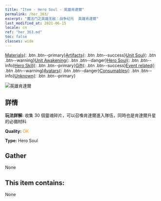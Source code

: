 ```yaml
---
title: "Item - Hero Soul - 英雄肯達爾"
permalink: /her_363/
excerpt: "魔法门之英雄无敌：战争纪元  英雄肯達爾"
last_modified_at: 2021-06-15
locale: cn
ref: "her_363.md"
toc: false
classes: wide
---
```

 [Materials](/ItemsCN/){: .btn .btn--primary}[Artifacts](/ItemsCN/Artifacts/){: .btn .btn--success}[Unit Soul](/ItemsCN/UnitSoul/){: .btn .btn--warning}[Unit Awakening](/ItemsCN/UnitAwakening/){: .btn .btn--danger}[Hero Soul](/ItemsCN/HeroSoul/){: .btn .btn--info}[Hero Skill](/ItemsCN/HeroSkill/){: .btn .btn--primary}[Gift](/ItemsCN/Gift/){: .btn .btn--success}[Event related](/ItemsCN/Events/){: .btn .btn--warning}[Avatars](/ItemsCN/Avatars/){: .btn .btn--danger}[Consumables](/ItemsCN/Consumables/){: .btn .btn--info}[Unknown](/ItemsCN/Unknown/){: .btn .btn--primary}

 ![英雄肯達爾](/images/h/h_Kendel.jpg)

## 詳情
 **玩法詳解:** 收集 30 個靈魂碎片，可以召喚肯達爾進入隊伍，同時也是肯達爾升星的必備材料

 **Quality:** <span style="color: #FF8C00">OK</span>

 **Type:** Hero Soul

## Gather

  None

## This item contains:

  None

